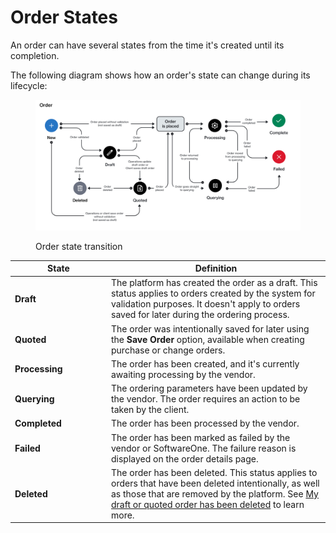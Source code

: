 # Order States

An order can have several states from the time it's created until its completion.&#x20;

The following diagram shows how an order's state can change during its lifecycle:

<figure><img src="../../../.gitbook/assets/state_diagram_orders.png" alt=""><figcaption><p>Order state transition</p></figcaption></figure>

<table><thead><tr><th width="140">State</th><th>Definition</th></tr></thead><tbody><tr><td><strong>Draft</strong></td><td>The platform has created the order as a draft. This status applies to orders created by the system for validation purposes. It doesn't apply to orders saved for later during the ordering process.</td></tr><tr><td><strong>Quoted</strong></td><td>The order was intentionally saved for later using the <strong>Save Order</strong> option, available when creating purchase or change orders.</td></tr><tr><td><strong>Processing</strong></td><td>The order has been created, and it's currently awaiting processing by the vendor.</td></tr><tr><td><strong>Querying</strong></td><td>The ordering parameters have been updated by the vendor. The order requires an action to be taken by the client.</td></tr><tr><td><strong>Completed</strong></td><td>The order has been processed by the vendor.</td></tr><tr><td><strong>Failed</strong></td><td>The order has been marked as failed by the vendor or SoftwareOne. The failure reason is displayed on the order details page.</td></tr><tr><td><strong>Deleted</strong></td><td>The order has been deleted. This status applies to orders that have been deleted intentionally, as well as those that are removed by the platform. See <a href="../../../help-and-support/faqs/my-draft-or-quoted-order-has-been-deleted.md">My draft or quoted order has been deleted</a> to learn more.</td></tr></tbody></table>
